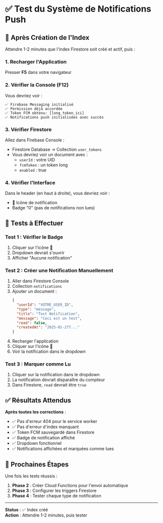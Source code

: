 # ✅ Test du Système de Notifications Push

## 🔄 Après Création de l'Index

Attendre 1-2 minutes que l'index Firestore soit créé et actif, puis :

### 1. Recharger l'Application

Presser **F5** dans votre navigateur

### 2. Vérifier la Console (F12)

Vous devriez voir :

```
✅ Firebase Messaging initialisé
✅ Permission déjà accordée
✅ Token FCM obtenu: [long_token_ici]
✅ Notifications push initialisées avec succès
```

### 3. Vérifier Firestore

Allez dans Firebase Console :
- Firestore Database → Collection `user_tokens`
- Vous devriez voir un document avec :
  - `userId` : votre UID
  - `fcmToken` : un token long
  - `enabled` : true

### 4. Vérifier l'Interface

Dans le header (en haut à droite), vous devriez voir :
- 🔔 Icône de notification
- Badge "0" (pas de notifications non lues)

## 🎯 Tests à Effectuer

### Test 1 : Vérifier le Badge

1. Cliquer sur l'icône 🔔
2. Dropdown devrait s'ouvrir
3. Afficher "Aucune notification"

### Test 2 : Créer une Notification Manuellement

1. Aller dans Firestore Console
2. Collection `notifications`
3. Ajouter un document :
   ```json
   {
     "userId": "VOTRE_USER_ID",
     "type": "message",
     "title": "Test Notification",
     "message": "Ceci est un test",
     "read": false,
     "createdAt": "2025-01-27T..."
   }
   ```
4. Recharger l'application
5. Cliquer sur l'icône 🔔
6. Voir la notification dans le dropdown

### Test 3 : Marquer comme Lu

1. Cliquer sur la notification dans le dropdown
2. La notification devrait disparaître du compteur
3. Dans Firestore, `read` devrait être `true`

## ✅ Résultats Attendus

**Après toutes les corrections** :
- ✅ Pas d'erreur 404 pour le service worker
- ✅ Pas d'erreur d'index manquant
- ✅ Token FCM sauvegardé dans Firestore
- ✅ Badge de notification affiché
- ✅ Dropdown fonctionnel
- ✅ Notifications affichées et marquées comme lues

## 🚀 Prochaines Étapes

Une fois les tests réussis :

1. **Phase 2** : Créer Cloud Functions pour l'envoi automatique
2. **Phase 3** : Configurer les triggers Firestore
3. **Phase 4** : Tester chaque type de notification

---

**Status** : ✅ Index créé  
**Action** : Attendre 1-2 minutes, puis tester
